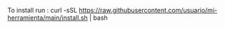 To install run : 
curl -sSL https://raw.githubusercontent.com/usuario/mi-herramienta/main/install.sh | bash
